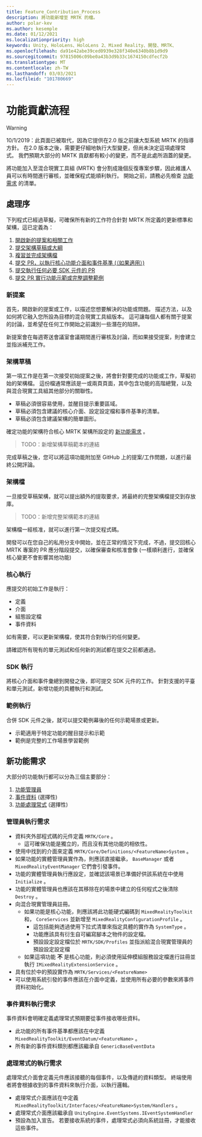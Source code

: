 ```yaml
---
title: Feature_Contribution_Process
description: 將功能新增至 MRTK 的檔。
author: polar-kev
ms.author: kesemple
ms.date: 01/12/2021
ms.localizationpriority: high
keywords: Unity、HoloLens、HoloLens 2、Mixed Reality、開發、MRTK、
ms.openlocfilehash: da91e42abe39ced0939e328f340e6340b8b1d9d9
ms.sourcegitcommit: 97815006c09be0a43b3d9b33c1674150cdfecf2b
ms.translationtype: MT
ms.contentlocale: zh-TW
ms.lasthandoff: 03/03/2021
ms.locfileid: "101780669"
---
```

# <a name="feature-contribution-process"></a>功能貢獻流程

> [!WARNING]
> 10/1/2019：此頁面已被取代，因為它提供在2.0 版之前讓大型系統 MRTK 的指導方針。 在2.0 版本之後，需要更仔細地執行大型變更，但尚未決定這項處理常式。 我們預期大部分的 MRTK 貢獻都有較小的變更，而不是此處所涵蓋的變更。

將功能加入至混合現實工具組 (MRTK) 會分割成幾個反復專案步驟，因此維護人員可以有時間進行審核，並確保程式能順利執行。 開始之前，請務必先檢查 [功能需求](#new-feature-requirements) 的清單。

## <a name="process"></a>處理序

下列程式已經過草擬，可確保所有新的工作符合針對 MRTK 所定義的更新標準和架構，這已定義為：

1. [開啟新的提案和相關工作](#new-proposal)
2. [提交架構草稿或大綱](#architecture-draft)
3. [複習並完成架構檔](#architecture-documentation)
4. [提交 PR，以執行核心功能介面和事件基準 (（如果適用）) ](#core-implementation)
5. [提交執行任何必要 SDK 元件的 PR](#sdk-implementation)
6. [提交 PR 實行功能示範或完整調整範例](#example-implementation)

### <a name="new-proposal"></a>新提案

首先，開啟新的提案或工作，以描述您想要解決的功能或問題。 描述方法，以及如何將它融入您所設為目標的混合現實工具組版本。 這可讓每個人都有關于提案的討論，並希望在任何工作開始之前識別一些潛在的陷阱。

新提案會在每週寄送會議室會議期間進行審核及討論，而如果接受提案，則會建立並指派補充工作。

### <a name="architecture-draft"></a>架構草稿

第一項工作是在第一次接受初始提案之後，將會針對要完成的功能或工作，草擬初始的架構檔。 這份檔通常應該是一或兩頁頁面，其中包含功能的高階總覽，以及與混合現實工具組其他部分的關聯性。

* 草稿必須很容易使用，並醒目提示重要區域。
* 草稿必須包含建議的核心介面、設定設定檔和事件基準的清單。
* 草稿必須包含建議架構的簡單圖形。

確定功能的架構符合核心 MRTK 架構所設定的 [新功能需求](#new-feature-requirements) 。

>TODO：新增架構草稿範本的連結

完成草稿之後，您可以將這項功能附加至 GitHub 上的提案/工作問題，以進行最終公開評論。

### <a name="architecture-documentation"></a>架構檔

一旦接受草稿架構，就可以提出額外的提取要求，將最終的完整架構檔提交到存放庫。

>TODO：新增完整架構範本的連結

架構檔一經核准，就可以進行第一次提交程式碼。

開發可以在您自己的私用分支中開始，並在正常的情況下完成，不過，提交回核心 MRTK 專案的 PR 應分階段提交，以確保審查和核准會像 (一樣順利進行，並確保核心變更不會影響其他功能) 

### <a name="core-implementation"></a>核心執行

應提交的初始工作是執行：

* 定義
* 介面
* 組態設定檔
* 事件資料

如有需要，可以更新架構檔，使其符合對執行的任何變更。

請確認所有現有的單元測試和任何新的測試都在提交之前都通過。

### <a name="sdk-implementation"></a>SDK 執行

將核心介面和事件彙總到開發之後，即可提交 SDK 元件的工作。  針對支援的平臺和單元測試，新增功能的具體執行和測試。

### <a name="example-implementation"></a>範例執行

合併 SDK 元件之後，就可以提交範例幕後的任何示範場景或更新。

* 示範適用于特定功能的醒目提示和示範
* 範例是完整的工作場景學習範例

## <a name="new-feature-requirements"></a>新功能需求

大部分的功能執行都可以分為三個主要部分：

1. [功能管理員](#manager-implementation-requirements)
2. [事件資料](#event-data-implementation-requirements) (選擇性) 
3. [功能處理常式](#handler-implementation-requirements) (選擇性) 

### <a name="manager-implementation-requirements"></a>管理員執行需求

* 資料夾外部程式碼的元件定義 `MRTK/Core` 。
  * 這可確保功能是獨立的，而且沒有其他功能的相依性。
* 使用中找到的介面來定義 `MRTK/Core/Definitions/<FeatureName>System` 。
* 如果功能的實體管理員實作為，則應該直接繼承， `BaseManager` 或者 `MixedRealityEventManager` 它們會引發事件。
* 功能的實體管理員執行應設定，並確認該場景已準備好供該系統在中使用 `Initialize` 。
* 功能的實體管理員也應該在其移除在的場景中建立的任何程式之後清除 `Destroy` 。
* 向混合現實管理員註冊。
  * 如果功能是核心功能，則應該將此功能硬式編碼到 `MixedRealityToolkit` 和， `CoreServices` 並新增至 `MixedRealityConfigurationProfile` 。
    * 這包括能夠透過使用下拉式清單來指定具體的實作為 `SystemType` 。
    * 功能應該具有衍生自可編寫腳本之物件的設定檔。
    * 預設設定設定檔位於 `MRTK/SDK/Profiles` 並指派給混合現實管理員的預設設定設定檔
  * 如果這項功能 **不** 是核心功能，則必須使用延伸模組服務設定檔進行註冊並執行 `IMixedRealityExtensionService` 。
* 具有位於中的預設實作為 `MRTK/Services/<FeatureName>`
* 可以使用系統引發的事件應該在介面中定義，並使用所有必要的參數來將事件資料初始化。

### <a name="event-data-implementation-requirements"></a>事件資料執行需求

事件資料會明確定義處理常式預期要從事件接收哪些資料。

* 此功能的所有事件基準都應該在中定義 `MixedRealityToolkit/EventDatum/<FeatureName>` 。
* 所有新的事件資料類別都應該繼承自 `GenericBaseEventData`

### <a name="handler-implementation-requirements"></a>處理常式的執行需求

處理常式介面會定義元件應該接聽的每個事件，以及傳遞的資料類型。 終端使用者將會根據收到的事件資料來執行介面，以執行邏輯。

* 處理常式介面應該在中定義 `MixedRealityToolkit/Interfaces/<FeatureName>System/Handlers` 。
* 處理常式介面應該繼承自 `UnityEngine.EventSystems.IEventSystemHandler`
* 預設為加入宣告。 若要接收系統的事件，處理常式必須向系統註冊，才能接收這些事件。
